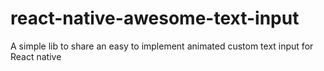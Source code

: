 # react-native-awesome-text-input
A simple lib to share an easy to implement animated custom text input for React native
